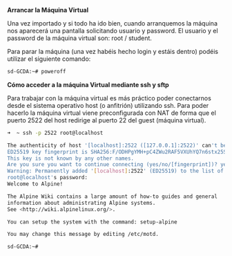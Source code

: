 
**Arrancar la Máquina Virtual**

Una vez importado y si todo ha ido bien, cuando arranquemos la máquina nos aparecerá una pantalla solicitando usuario y password. El usuario y el password de la máquina virtual son: root / student.

Para parar la máquina (una vez habéis hecho login y estáis dentro) podéis utilizar el siguiente comando:

```sh
sd-GCDA:~# poweroff
```

**Cómo acceder a la máquina Virtual mediante ssh y sftp**

Para trabajar con la máquina virtual es más práctico poder conectarnos desde el sistema operativo host (o anfitrión) utilizando ssh. Para poder hacerlo la máquina virtual viene preconfigurada con NAT de forma que el puerto 2522 del host redirige al puerto 22 del guest (máquina virtual).




```sh
➜  ~ ssh -p 2522 root@localhost

The authenticity of host '[localhost]:2522 ([127.0.0.1]:2522)' can't be established.
ED25519 key fingerprint is SHA256:F/ODHPgYMH+pC4ZWu2RAF5VXUhYQ7n6stx25SS+sgQE.
This key is not known by any other names.
Are you sure you want to continue connecting (yes/no/[fingerprint])? yes
Warning: Permanently added '[localhost]:2522' (ED25519) to the list of known hosts.
root@localhost's password: 
Welcome to Alpine!

The Alpine Wiki contains a large amount of how-to guides and general
information about administrating Alpine systems.
See <http://wiki.alpinelinux.org/>.

You can setup the system with the command: setup-alpine

You may change this message by editing /etc/motd.

sd-GCDA:~# 
```


